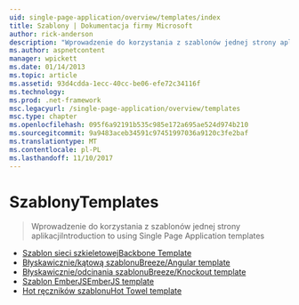 ```yaml
---
uid: single-page-application/overview/templates/index
title: Szablony | Dokumentacja firmy Microsoft
author: rick-anderson
description: "Wprowadzenie do korzystania z szablonów jednej strony aplikacji"
ms.author: aspnetcontent
manager: wpickett
ms.date: 01/14/2013
ms.topic: article
ms.assetid: 93d4cdda-1ecc-40cc-be06-efe72c34116f
ms.technology: 
ms.prod: .net-framework
msc.legacyurl: /single-page-application/overview/templates
msc.type: chapter
ms.openlocfilehash: 095f6a92191b535c985e172a695ae524d974b210
ms.sourcegitcommit: 9a9483aceb34591c97451997036a9120c3fe2baf
ms.translationtype: MT
ms.contentlocale: pl-PL
ms.lasthandoff: 11/10/2017
---
```

<a name="templates"></a><span data-ttu-id="49769-103">Szablony</span><span class="sxs-lookup"><span data-stu-id="49769-103">Templates</span></span>
====================
> <span data-ttu-id="49769-104">Wprowadzenie do korzystania z szablonów jednej strony aplikacji</span><span class="sxs-lookup"><span data-stu-id="49769-104">Introduction to using Single Page Application templates</span></span>


- [<span data-ttu-id="49769-105">Szablon sieci szkieletowej</span><span class="sxs-lookup"><span data-stu-id="49769-105">Backbone Template</span></span>](backbonejs-template.md)
- [<span data-ttu-id="49769-106">Błyskawicznie/kątową szablonu</span><span class="sxs-lookup"><span data-stu-id="49769-106">Breeze/Angular template</span></span>](breezeangular-template.md)
- [<span data-ttu-id="49769-107">Błyskawicznie/odcinania szablonu</span><span class="sxs-lookup"><span data-stu-id="49769-107">Breeze/Knockout template</span></span>](breezeknockout-template.md)
- [<span data-ttu-id="49769-108">Szablon EmberJS</span><span class="sxs-lookup"><span data-stu-id="49769-108">EmberJS template</span></span>](emberjs-template.md)
- [<span data-ttu-id="49769-109">Hot ręczników szablonu</span><span class="sxs-lookup"><span data-stu-id="49769-109">Hot Towel template</span></span>](hottowel-template.md)
